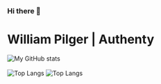 ### Hi there 👋

# William Pilger | Authenty


![My GitHub stats](https://github-readme-stats.vercel.app/api?username=williampilger&show_icons=true&theme=radical)
<br />
<br />
![Top Langs](https://github-readme-stats.vercel.app/api/top-langs/?username=williampilger&show_icons=true&theme=radical&layout=compact)
![Top Langs](https://github-readme-stats.vercel.app/api/top-langs/?username=authentyAE&show_icons=true&theme=radical&layout=compact)

